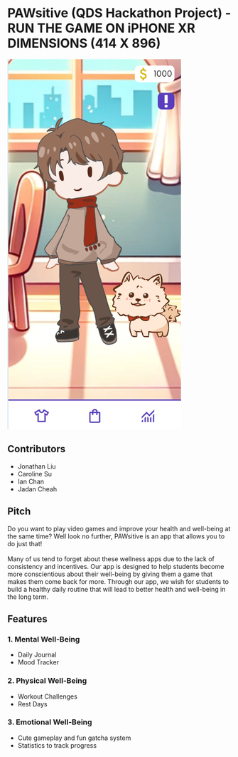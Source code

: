 # PAWsitive (QDS Hackathon Project) - **RUN THE GAME ON iPHONE XR DIMENSIONS (414 X 896)**

![Game Screenshot](images/game_screenshot.png)

## Contributors

- Jonathan Liu
- Caroline Su
- Ian Chan
- Jadan Cheah

## Pitch

Do you want to play video games and improve your health and well-being at the same time? Well look no further, PAWsitive is an app that allows you to do just that!
<br>
<br>
Many of us tend to forget about these wellness apps due to the lack of consistency and incentives. Our app is designed to help students become more conscientious about their well-being by giving them a game that makes them come back for more. Through our app, we wish for students to build a healthy daily routine that will lead to better health and well-being in the long term.

## Features

### 1. Mental Well-Being

- Daily Journal
- Mood Tracker

### 2. Physical Well-Being

- Workout Challenges
- Rest Days

### 3. Emotional Well-Being

- Cute gameplay and fun gatcha system
- Statistics to track progress
